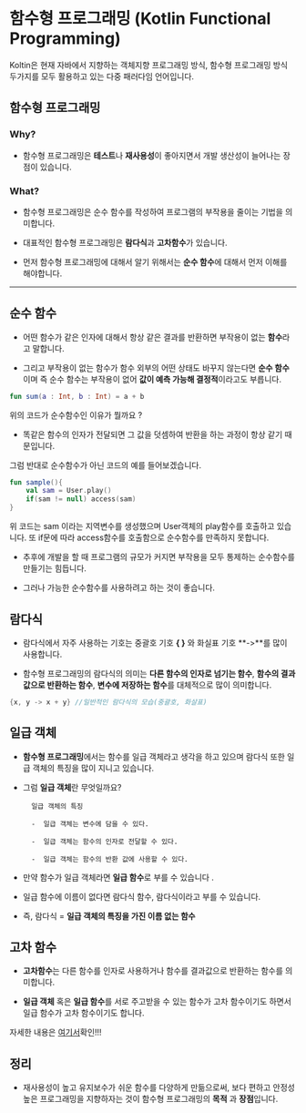# 함수형 프로그래밍 (Kotlin Functional Programming)

Koltin은 현재 자바에서 지향하는 객체지향 프로그래밍 방식, 함수형 프로그래밍 방식 두가지를 모두 활용하고 있는 다중 패러다임 언어입니다.   

## **함수형 프로그래밍**

### Why?

- 함수형 프로그래밍은 **테스트**나 **재사용성**이 좋아지면서 개발 생산성이 늘어나는 장점이 있습니다. 

### What?

- 함수형 프로그래밍은 순수 함수를 작성하여 프로그램의 부작용을 줄이는 기법을 의미합니다.   

- 대표적인 함수형 프로그래밍은 **람다식**과 **고차함수**가 있습니다.   

- 먼저 함수형 프로그래밍에 대해서 알기 위해서는 **순수 함수**에 대해서 먼저 이해를 해야합니다. 


---


## **순수 함수**

- 어떤 함수가 같은 인자에 대해서 항상 같은 결과를 반환하면 부작용이 없는 **함수**라고 말합니다.   

- 그리고 부작용이 없는 함수가 함수 외부의 어떤 상태도 바꾸지 않는다면 **순수 함수**이며 즉 순수 함수는 부작용이 없어 **값이 예측 가능해 결정적**이라고도 부릅니다. 


```kotlin
fun sum(a : Int, b : Int) = a + b
```

위의 코드가 순수함수인 이유가 뭘까요 ?  

- 똑같은 함수의 인자가 전달되면 그 값을 덧셈하여 반환을 하는 과정이 항상 같기 때문입니다.   

그럼 반대로 순수함수가 아닌 코드의 예를 들어보겠습니다. 

```kotlin
fun sample(){
    val sam = User.play()
    if(sam != null) access(sam)
}
```

위 코드는 sam 이라는 지역변수를 생성했으며 User객체의 play함수를 호출하고 있습니다. 또 if문에 따라 access함수를 호출함으로 순수함수를 만족하지 못합니다. 

- 추후에 개발을 할 때 프로그램의 규모가 커지면 부작용을 모두 통제하는 순수함수를 만들기는 힘듭니다.   

- 그러나 가능한 순수함수를 사용하려고 하는 것이 좋습니다. 


## **람다식**

- 람다식에서 자주 사용하는 기호는 중괄호 기호 **{ }** 와 화실표 기호 **->**를 많이 사용합니다. 

- 함수형 프로그래밍의 람다식의 의미는 **다른 함수의 인자로 넘기는 함수**, **함수의 결과값으로 반환하는 함수**, **변수에 저장하는 함수**를 대체적으로 많이 의미합니다.

```kotlin
{x, y -> x + y} //일반적인 람다식의 모습(중괄호, 화살표)
```

## **일급 객체**

- **함수형 프로그래밍**에서는 함수를 일급 객체라고 생각을 하고 있으며 람다식 또한 일급 객체의 특징을 많이 지니고 있습니다. 

- 그럼 **일급 객체**란 무엇일까요?


        일급 객체의 특징

        -  일급 객체는 변수에 담을 수 있다.  

        -  일급 객체는 함수의 인자로 전달할 수 있다. 

        -  일급 객체는 함수의 반환 값에 사용할 수 있다. 

- 만약 함수가 일급 객체라면 **일급 함수**로 부를 수 있습니다 .  

- 일급 함수에 이름이 없다면 람다식 함수, 람다식이라고 부를 수 있습니다.

- 즉,  람다식 = **일급 객체의 특징을 가진 이름 없는 함수**


## **고차 함수**

- **고차함수**는 다른 함수를 인자로 사용하거나 함수를 결과값으로 반환하는 함수를 의미합니다. 

- **일급 객체** 혹은 **일급 함수**를 서로 주고받을 수 있는 함수가 고차 함수이기도 하면서 일급 함수가 고차 함수이기도 합니다. 

자세한 내용은 [여기서](https://github.com/tjrwns8024/Kotlin/blob/master/05.%20Functional%20Kotlin/%EA%B3%A0%EC%B0%A8%EC%9B%90%20%ED%95%A8%EC%88%98.md)확인!!!

## 정리 

- 재사용성이 높고 유지보수가 쉬운 함수를 다양하게 만듦으로써, 보다 편하고 안정성 높은 프로그래밍을 지향하자는 것이 함수형 프로그래밍의 **목적** 과 **장점**입니다. 


